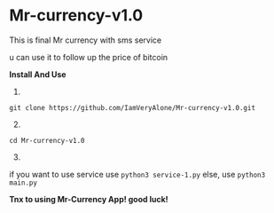 # Mr-currency-v1.0
This is final Mr currency with sms service

u can use it to follow up the price of bitcoin

**Install And Use**

1.
```git clone https://github.com/IamVeryAlone/Mr-currency-v1.0.git```

2.
```cd Mr-currency-v1.0```

3. 
if you want to use service  use ```python3 service-1.py``` else, use ```python3 main.py```


**Tnx to using Mr-Currency App! good luck!**

